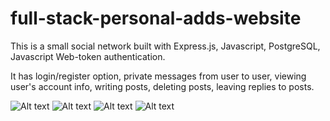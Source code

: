# full-stack-personal-adds-website

This is a small social network built with Express.js, Javascript, PostgreSQL, Javascript Web-token authentication.

It has login/register option, private messages from user to user, viewing user's account info, writing posts, deleting posts, leaving replies to posts.

![Alt text](public/images/photo_2023-11-30_12-53-29.jpg)
![Alt text](public/images/photo_2023-11-23_17-20-20.jpg)
![Alt text](public/images/photo_2023-11-23_17-20-18.jpg)
![Alt text](public/images/photo_2023-11-30_19-46-15.jpg)
